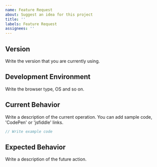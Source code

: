 ```yaml
---
name: Feature Request
about: Suggest an idea for this project
title: ''
labels: Feature Request
assignees: ''
---
```


<!--
Thank you for your contribution.

When it comes to write an issue, please, use the template below.
To use the template is mandatory for submit new issue and we won't reply the issue that without the template.

And you can write template's contents in Korean also.
-->

## Version
Write the version that you are currently using.

## Development Environment
Write the browser type, OS and so on.

## Current Behavior
Write a description of the current operation. You can add sample code, 'CodePen' or 'jsfiddle' links.

```js
// Write example code
```

## Expected Behavior
Write a description of the future action.
